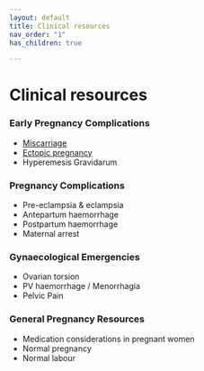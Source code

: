 ```yaml
---
layout: default
title: Clinical resources
nav_order: "1"
has_children: true

---
```

# Clinical resources

### Early Pregnancy Complications

* [Miscarriage](https://www.obsgynae.com.au/clinical-resources/Early%20Pregnancy%20Complications/miscarriage/ "Miscarriage")
* [Ectopic pregnancy](https://www.obsgynae.com.au/clinical-resources/Early%20Pregnancy%20Complications/ectopic-pregnancy/ "Ectopic")
* Hyperemesis Gravidarum

### Pregnancy Complications

* Pre-eclampsia & eclampsia
* Antepartum haemorrhage
* Postpartum haemorrhage
* Maternal arrest

### Gynaecological Emergencies

* Ovarian torsion
* PV haemorrhage / Menorrhagia
* Pelvic Pain

### General Pregnancy Resources

* Medication considerations in pregnant women
* Normal pregnancy
* Normal labour